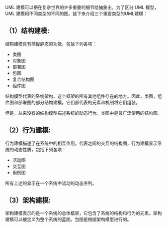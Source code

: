 UML 建模可以把在复杂世界的许多重要的细节给抽象出。为了区分 UML 模型， UML 建模用不同类型的不同的图。接下来介绍三个重要类型的UML建模：

## （1）结构建模:

结构建模具有捕捉静态的功能，包括下列各项：

- 类图
- 对象图
- 部署图
- 包图
- 复合结构图
- 组件图

结构模型代表的系统架构，这个框架的所有其他组件存在的地方。因此，类图，组件图和部署图的部分结构建模。它们都代表的元素和机制将它们组装。

但是，从来没有的结构模型描述系统的动态行为。类图中是最广泛使用的结构图。

## （2）行为建模:

行为建模描述了在系统中的相互作用，代表之间的交互的结构图，行为建模显示系统的动态性质，包括下列各项：

- 活动图
- 交互图
- 用例图

所有上述的显示在一个系统中流动的动态序列。

## （3）架构建模:

架构建模表示的是一个系统的总体框架，它包含了系统的结构和行为的元素。架构建模可以被定义为整个系统的蓝图。包图是根据架构模型进行的。